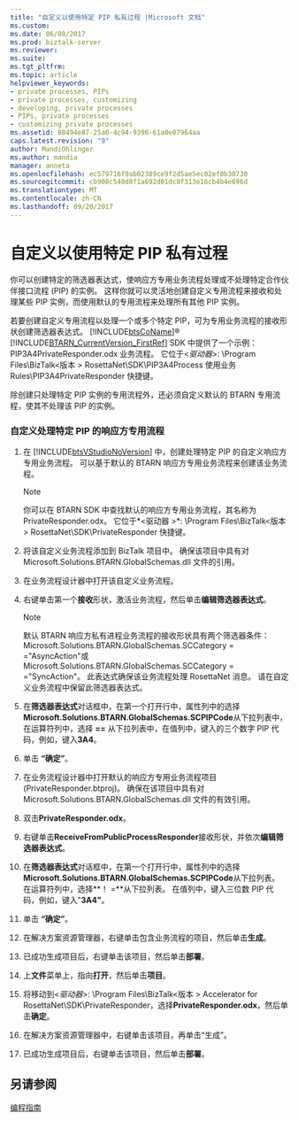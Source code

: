```yaml
---
title: "自定义以使用特定 PIP 私有过程 |Microsoft 文档"
ms.custom: 
ms.date: 06/08/2017
ms.prod: biztalk-server
ms.reviewer: 
ms.suite: 
ms.tgt_pltfrm: 
ms.topic: article
helpviewer_keywords:
- private processes, PIPs
- private processes, customizing
- developing, private processes
- PIPs, private processes
- customizing private processes
ms.assetid: 88494e87-25a0-4c94-9396-61a0e07964aa
caps.latest.revision: "9"
author: MandiOhlinger
ms.author: mandia
manager: anneta
ms.openlocfilehash: ec579716f9ab02389ce9f2d5ae5ec02ef0b30730
ms.sourcegitcommit: cb908c540d8f1a692d01dc8f313e16cb4b4e696d
ms.translationtype: MT
ms.contentlocale: zh-CN
ms.lasthandoff: 09/20/2017
---
```

# <a name="customizing-a-private-process-to-work-with-a-specific-pip"></a>自定义以使用特定 PIP 私有过程
你可以创建特定的筛选器表达式，使响应方专用业务流程处理或不处理特定合作伙伴接口流程 (PIP) 的实例。 这样你就可以灵活地创建自定义专用流程来接收和处理某些 PIP 实例，而使用默认的专用流程来处理所有其他 PIP 实例。  
  
 若要创建自定义专用流程以处理一个或多个特定 PIP，可为专用业务流程的接收形状创建筛选器表达式。 [!INCLUDE[btsCoName](../../includes/btsconame-md.md)]® [!INCLUDE[BTARN_CurrentVersion_FirstRef](../../includes/btarn-currentversion-firstref-md.md)] SDK 中提供了一个示例：PIP3A4PrivateResponder.odx 业务流程。 它位于\<*驱动器*>: \Program Files\BizTalk\<版本 > RosettaNet\SDK\PIP3A4Process 使用业务 Rules\PIP3A4PrivateResponder 快捷键。  
  
 除创建只处理特定 PIP 实例的专用流程外，还必须自定义默认的 BTARN 专用流程，使其不处理该 PIP 的实例。  
  
### <a name="to-customize-a-responder-private-process-to-work-with-a-specific-pip"></a>自定义处理特定 PIP 的响应方专用流程  
  
1.  在 [!INCLUDE[btsVStudioNoVersion](../../includes/btsvstudionoversion-md.md)] 中，创建处理特定 PIP 的自定义响应方专用业务流程。 可以基于默认的 BTARN 响应方专用业务流程来创建该业务流程。  
  
    > [!NOTE]
    >  你可以在 BTARN SDK 中查找默认的响应方专用业务流程，其名称为 PrivateResponder.odx。 它位于*\<驱动器 >*: \Program Files\BizTalk\<版本 > RosettaNet\SDK\PrivateResponder 快捷键。  
  
2.  将该自定义业务流程添加到 BizTalk 项目中。 确保该项目中具有对 Microsoft.Solutions.BTARN.GlobalSchemas.dll 文件的引用。  
  
3.  在业务流程设计器中打开该自定义业务流程。  
  
4.  右键单击第一个**接收**形状，激活业务流程，然后单击**编辑筛选器表达式**。  
  
    > [!NOTE]
    >  默认 BTARN 响应方私有进程业务流程的接收形状具有两个筛选器条件： Microsoft.Solutions.BTARN.GlobalSchemas.SCCategory = ="AsyncAction"或 Microsoft.Solutions.BTARN.GlobalSchemas.SCCategory = ="SyncAction"。 此表达式确保该业务流程处理 RosettaNet 消息。 请在自定义业务流程中保留此筛选器表达式。  
  
5.  在**筛选器表达式**对话框中，在第一个打开行中，属性列中的选择**Microsoft.Solutions.BTARN.GlobalSchemas.SCPIPCode**从下拉列表中，在运算符列中，选择 **==** 从下拉列表中，在值列中，键入的三个数字 PIP 代码，例如，键入**3A4**。  
  
6.  单击 **“确定”**。  
  
7.  在业务流程设计器中打开默认的响应方专用业务流程项目 (PrivateResponder.btproj)。 确保在该项目中具有对 Microsoft.Solutions.BTARN.GlobalSchemas.dll 文件的有效引用。  
  
8.  双击**PrivateResponder.odx**。  
  
9. 右键单击**ReceiveFromPublicProcessResponder**接收形状，并依次**编辑筛选器表达式**。  
  
10. 在**筛选器表达式**对话框中，在第一个打开行中，属性列中的选择**Microsoft.Solutions.BTARN.GlobalSchemas.SCPIPCode**从下拉列表。 在运算符列中，选择**！ =**从下拉列表。 在值列中，键入三位数 PIP 代码，例如，键入"**3A4"**。  
  
11. 单击 **“确定”**。  
  
12. 在解决方案资源管理器，右键单击包含业务流程的项目，然后单击**生成**。  
  
13. 已成功生成项目后，右键单击该项目，然后单击**部署**。  
  
14. 上**文件**菜单上，指向**打开**，然后单击**项目**。  
  
15. 将移动到\<*驱动器*>: \Program Files\BizTalk\<版本 > Accelerator for RosettaNet\SDK\PrivateResponder，选择**PrivateResponder.odx**，然后单击**确定**。  
  
16. 在解决方案资源管理器中，右键单击该项目，再单击“生成”。  
  
17. 已成功生成项目后，右键单击该项目，然后单击**部署**。  
  
## <a name="see-also"></a>另请参阅  
 [编程指南](../../adapters-and-accelerators/accelerator-rosettanet/programming-guide2.md)